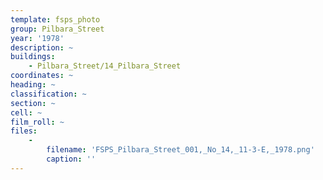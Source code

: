 ```yaml
---
template: fsps_photo
group: Pilbara_Street
year: '1978'
description: ~
buildings:
    - Pilbara_Street/14_Pilbara_Street
coordinates: ~
heading: ~
classification: ~
section: ~
cell: ~
film_roll: ~
files:
    -
        filename: 'FSPS_Pilbara_Street_001,_No_14,_11-3-E,_1978.png'
        caption: ''
---
```

